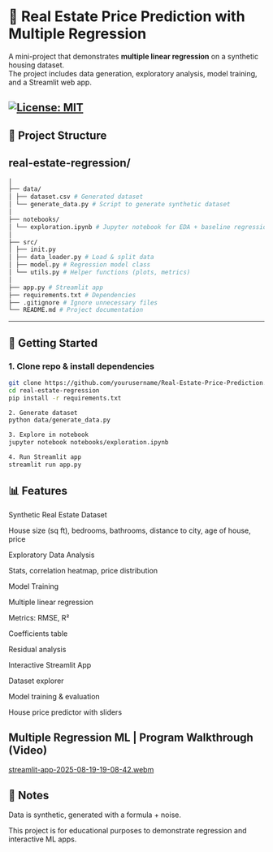 # 🏡 Real Estate Price Prediction with Multiple Regression

A mini-project that demonstrates **multiple linear regression** on a synthetic housing dataset.  
The project includes data generation, exploratory analysis, model training, and a Streamlit web app.

[![License: MIT](https://img.shields.io/badge/License-MIT-yellow.svg)](LICENSE)
---

## 📂 Project Structure

## real-estate-regression/
```Bash 
│
├── data/
│ ├── dataset.csv # Generated dataset
│ └── generate_data.py # Script to generate synthetic dataset
│
├── notebooks/
│ └── exploration.ipynb # Jupyter notebook for EDA + baseline regression
│
├── src/
│ ├── init.py
│ ├── data_loader.py # Load & split data
│ ├── model.py # Regression model class
│ └── utils.py # Helper functions (plots, metrics)
│
├── app.py # Streamlit app
├── requirements.txt # Dependencies
├── .gitignore # Ignore unnecessary files
└── README.md # Project documentation

````
-----

## 🚀 Getting Started

### 1. Clone repo & install dependencies
```bash
git clone https://github.com/yourusername/Real-Estate-Price-Prediction.git
cd real-estate-regression
pip install -r requirements.txt

2. Generate dataset
python data/generate_data.py

3. Explore in notebook
jupyter notebook notebooks/exploration.ipynb

4. Run Streamlit app
streamlit run app.py
```
## 📊 Features

Synthetic Real Estate Dataset

House size (sq ft), bedrooms, bathrooms, distance to city, age of house, price

Exploratory Data Analysis

Stats, correlation heatmap, price distribution

Model Training

Multiple linear regression

Metrics: RMSE, R²

Coefficients table

Residual analysis

Interactive Streamlit App

Dataset explorer

Model training & evaluation

House price predictor with sliders

## Multiple Regression ML | Program Walkthrough (Video)
[streamlit-app-2025-08-19-19-08-42.webm](https://github.com/user-attachments/assets/f7079202-1611-4215-80d9-34feed7d407f)

## 📌 Notes

Data is synthetic, generated with a formula + noise.

This project is for educational purposes to demonstrate regression and interactive ML apps.


